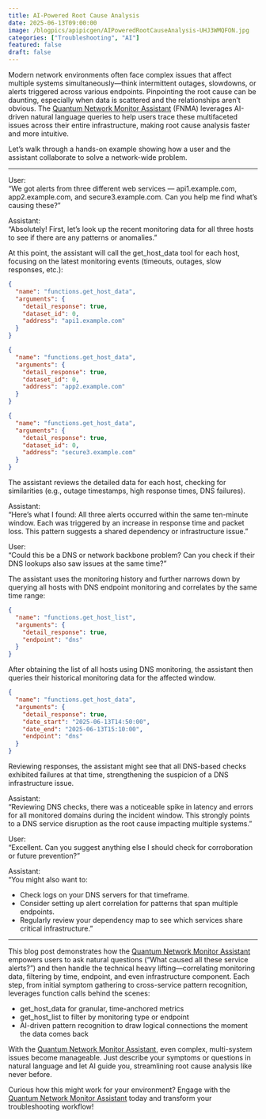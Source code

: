 ```yaml
---
title: AI-Powered Root Cause Analysis
date: 2025-06-13T09:00:00
image: /blogpics/apipicgen/AIPoweredRootCauseAnalysis-UHJ3WMQFON.jpg
categories: ["Troubleshooting", "AI"]
featured: false
draft: false
---
```

Modern network environments often face complex issues that affect multiple systems simultaneously—think intermittent outages, slowdowns, or alerts triggered across various endpoints. Pinpointing the root cause can be daunting, especially when data is scattered and the relationships aren’t obvious. The [Quantum Network Monitor Assistant](https://readyforquantum.com/?assistant=open) (FNMA) leverages AI-driven natural language queries to help users trace these multifaceted issues across their entire infrastructure, making root cause analysis faster and more intuitive.

Let’s walk through a hands-on example showing how a user and the assistant collaborate to solve a network-wide problem.

---

User:  
“We got alerts from three different web services — api1.example.com, app2.example.com, and secure3.example.com. Can you help me find what’s causing these?”

Assistant:  
“Absolutely! First, let’s look up the recent monitoring data for all three hosts to see if there are any patterns or anomalies.”

At this point, the assistant will call the get_host_data tool for each host, focusing on the latest monitoring events (timeouts, outages, slow responses, etc.):

```json
{
  "name": "functions.get_host_data",
  "arguments": {
    "detail_response": true,
    "dataset_id": 0,
    "address": "api1.example.com"
  }
}
```
```json
{
  "name": "functions.get_host_data",
  "arguments": {
    "detail_response": true,
    "dataset_id": 0,
    "address": "app2.example.com"
  }
}
```
```json
{
  "name": "functions.get_host_data",
  "arguments": {
    "detail_response": true,
    "dataset_id": 0,
    "address": "secure3.example.com"
  }
}
```

The assistant reviews the detailed data for each host, checking for similarities (e.g., outage timestamps, high response times, DNS failures).

Assistant:  
“Here’s what I found: All three alerts occurred within the same ten-minute window. Each was triggered by an increase in response time and packet loss. This pattern suggests a shared dependency or infrastructure issue.”

User:  
“Could this be a DNS or network backbone problem? Can you check if their DNS lookups also saw issues at the same time?”

The assistant uses the monitoring history and further narrows down by querying all hosts with DNS endpoint monitoring and correlates by the same time range:

```json
{
  "name": "functions.get_host_list",
  "arguments": {
    "detail_response": true,
    "endpoint": "dns"
  }
}
```

After obtaining the list of all hosts using DNS monitoring, the assistant then queries their historical monitoring data for the affected window.

```json
{
  "name": "functions.get_host_data",
  "arguments": {
    "detail_response": true,
    "date_start": "2025-06-13T14:50:00",
    "date_end": "2025-06-13T15:10:00",
    "endpoint": "dns"
  }
}
```

Reviewing responses, the assistant might see that all DNS-based checks exhibited failures at that time, strengthening the suspicion of a DNS infrastructure issue.

Assistant:  
“Reviewing DNS checks, there was a noticeable spike in latency and errors for all monitored domains during the incident window. This strongly points to a DNS service disruption as the root cause impacting multiple systems.”

User:  
“Excellent. Can you suggest anything else I should check for corroboration or future prevention?”

Assistant:  
“You might also want to:  
- Check logs on your DNS servers for that timeframe.  
- Consider setting up alert correlation for patterns that span multiple endpoints.  
- Regularly review your dependency map to see which services share critical infrastructure.”

---

This blog post demonstrates how the [Quantum Network Monitor Assistant](https://readyforquantum.com/?assistant=open) empowers users to ask natural questions (“What caused all these service alerts?”) and then handle the technical heavy lifting—correlating monitoring data, filtering by time, endpoint, and even infrastructure component. Each step, from initial symptom gathering to cross-service pattern recognition, leverages function calls behind the scenes:

- get_host_data for granular, time-anchored metrics
- get_host_list to filter by monitoring type or endpoint
- AI-driven pattern recognition to draw logical connections the moment the data comes back

With the [Quantum Network Monitor Assistant](https://readyforquantum.com/?assistant=open), even complex, multi-system issues become manageable. Just describe your symptoms or questions in natural language and let AI guide you, streamlining root cause analysis like never before.

Curious how this might work for your environment? Engage with the [Quantum Network Monitor Assistant](https://readyforquantum.com/?assistant=open) today and transform your troubleshooting workflow!
